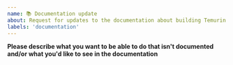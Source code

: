 ```yaml
---
name: 📚 Documentation update
about: Request for updates to the documentation about building Temurin
labels: 'documentation'
---
```


**Please describe what you want to be able to do that isn't documented and/or what you'd like to see in the documentation**
